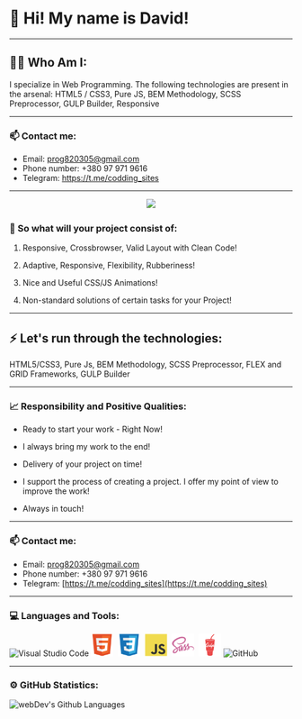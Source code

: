 
# 🙋 Hi! My name is David!

---

## :man_technologist: Who Am I:

I specialize in Web Programming. The following technologies are present in the arsenal: HTML5 / CSS3, Pure JS, BEM Methodology, SCSS Preprocessor, GULP Builder, Responsive

---

### :mailbox: Contact me:

- Email: prog820305@gmail.com
- Phone number: +380 97 971 9616
- Telegram: https://t.me/codding_sites

---

<p align="center">
  <img src="https://readme-typing-svg.demolab.com/?lines=👋+Hello+There!;Turn+Нour+Dreams+Into+Achievements!...;Nice+to+Meet+You!&font=Fira%20Code&center=true&width=800&height=50&duration=2600&pause=650&font-weight=700&fons-size=50">
</p>

### :seedling: So what will your project consist of:

1) Responsive, Crossbrowser, Valid Layout with Clean Code!

2) Adaptive, Responsive, Flexibility, Rubberiness!

3) Nice and Useful CSS/JS Animations!

4) Non-standard solutions of certain tasks for your Project!

---

## :zap: Let's run through the technologies:

HTML5/CSS3, Pure Js, BEM Methodology, SCSS Preprocessor, FLEX and GRID Frameworks, GULP Builder

---

### 📈 Responsibility and Positive Qualities:

- Ready to start your work - Right Now!

- I always bring my work to the end!

- Delivery of your project on time!

- I support the process of creating a project. I offer my point of view to improve the work!

- Always in touch!

---

### :mailbox: Contact me:

- Email: prog820305@gmail.com
- Phone number: +380 97 971 9616
- Telegram: [https://t.me/codding_sites](https://t.me/codding_sites)

---

### 💻 Languages and Tools:
<div>
  <img alt="Visual Studio Code" width="40px" src="https://cdn.jsdelivr.net/gh/devicons/devicon/icons/vscode/vscode-original.svg" />
  <img src="https://github.com/devicons/devicon/blob/master/icons/html5/html5-original.svg" title="html5" alt="html5" width="40" height="40"/>&nbsp
  <img src="https://github.com/devicons/devicon/blob/master/icons/css3/css3-original.svg" title="css" alt="css" width="40" height="40"/>&nbsp
  <img src="https://github.com/devicons/devicon/blob/master/icons/javascript/javascript-original.svg" title="javascript" alt="javascript" width="40" height="40"/>&nbsp
  <img src="https://github.com/devicons/devicon/blob/master/icons/sass/sass-original.svg" title="sass/scss" alt="sass/scss" width="40" height="40"/>&nbsp
  <img src="https://raw.githubusercontent.com/devicons/devicon/master/icons/gulp/gulp-plain.svg" title="gulp" alt="gulp" width="40" height="40" />
  <img alt="GitHub" width="40px" src="https://user-images.githubusercontent.com/3369400/139447912-e0f43f33-6d9f-45f8-be46-2df5bbc91289.png" />
</div>

---

### ⚙️ GitHub Statistics:

<img height="195px" alt="webDev's Github Languages" src="https://github-readme-stats-sigma-five.vercel.app/api/top-langs/?username=codding-sites&layout=compact&theme=vision-friendly-dark" />
